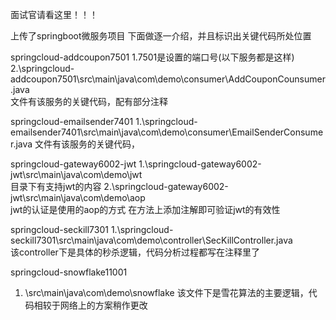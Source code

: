 面试官请看这里！！！


上传了springboot微服务项目
下面做逐一介绍，并且标识出关键代码所处位置



springcloud-addcoupon7501
1.7501是设置的端口号(以下服务都是这样)
2.\springcloud-addcoupon7501\src\main\java\com\demo\consumer\AddCouponCounsumer.java  
文件有该服务的关键代码，配有部分注释



springcloud-emailsender7401
1.\springcloud-emailsender7401\src\main\java\com\demo\consumer\EmailSenderConsumer.java 
文件有该服务的关键代码，



springcloud-gateway6002-jwt
1.\springcloud-gateway6002-jwt\src\main\java\com\demo\jwt  
目录下有支持jwt的内容
2.\springcloud-gateway6002-jwt\src\main\java\com\demo\aop   
jwt的认证是使用的aop的方式  在方法上添加注解即可验证jwt的有效性



springcloud-seckill7301
1.\springcloud-seckill7301\src\main\java\com\demo\controller\SecKillController.java  
该controller下是具体的秒杀逻辑，代码分析过程都写在注释里了



springcloud-snowflake11001
1. \src\main\java\com\demo\snowflake  该文件下是雪花算法的主要逻辑，代码相较于网络上的方案稍作更改



